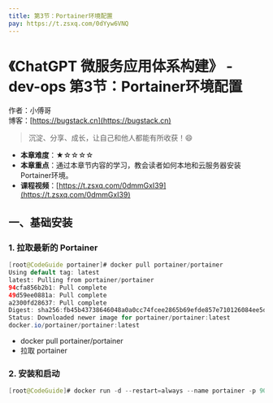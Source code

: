 ```yaml
---
title: 第3节：Portainer环境配置
pay: https://t.zsxq.com/0dYyw6VNQ
---
```


# 《ChatGPT 微服务应用体系构建》 - dev-ops 第3节：Portainer环境配置

作者：小傅哥
<br/>博客：[https://bugstack.cn](https://bugstack.cn)

>沉淀、分享、成长，让自己和他人都能有所收获！😄

- **本章难度**：★☆☆☆☆
- **本章重点**：通过本章节内容的学习，教会读者如何本地和云服务器安装Portainer环境。
- **课程视频**：[https://t.zsxq.com/0dmmGxI39](https://t.zsxq.com/0dmmGxI39)

## 一、基础安装

### 1. 拉取最新的 Portainer

```java
[root@CodeGuide portainer]# docker pull portainer/portainer
Using default tag: latest
latest: Pulling from portainer/portainer
94cfa856b2b1: Pull complete 
49d59ee0881a: Pull complete 
a2300fd28637: Pull complete 
Digest: sha256:fb45b43738646048a0a0cc74fcee2865b69efde857e710126084ee5de9be0f3f
Status: Downloaded newer image for portainer/portainer:latest
docker.io/portainer/portainer:latest
```

- docker pull portainer/portainer
- 拉取 portainer

### 2. 安装和启动

```java
[root@CodeGuide]# docker run -d --restart=always --name portainer -p 9000:9000 -v /var/run/docker.sock:/var/run/docker.sock portainer/portainer
```